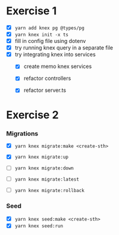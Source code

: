 # Exercise 1

- [x] `yarn add knex pg @types/pg`
- [x] `yarn knex init -x ts`
- [x] fill in config file using dotenv 
- [x] try running knex query in a separate file
- [x] try integrating knex into services
  - [x] create memo knex services
  - [x] refactor controllers
  - [x] refactor server.ts


# Exercise 2

### Migrations

- [x] `yarn knex migrate:make <create-sth>`
- [x] `yarn knex migrate:up`
- [ ] `yarn knex migrate:down`
- [ ] `yarn knex migrate:latest`
- [ ] `yarn knex migrate:rollback`


### Seed
- [x] `yarn knex seed:make <create-sth>`
- [x] `yarn knex seed:run`